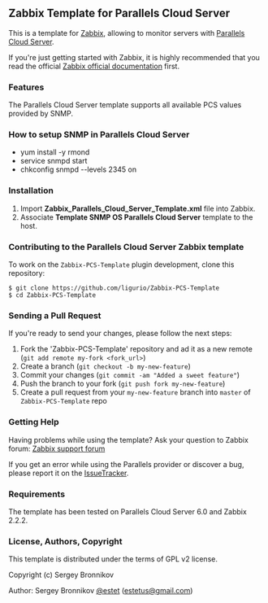 ## Zabbix Template for Parallels Cloud Server

This is a template for [Zabbix](http://www.zabbix.com/),
allowing to monitor servers with [Parallels Cloud Server](http://www.parallels.com/products/pcs/).

If you're just getting started with Zabbix, it is highly recommended that you
read the official [Zabbix official documentation](https://www.zabbix.com/documentation/2.2/manual) first.

### Features
The Parallels Cloud Server template supports all available PCS values provided by SNMP.

### How to setup SNMP in Parallels Cloud Server

* yum install -y rmond
* service snmpd start
* chkconfig snmpd --levels 2345 on

### Installation

1. Import **Zabbix_Parallels_Cloud_Server_Template.xml** file into Zabbix.
2. Associate **Template SNMP OS Parallels Cloud Server** template to the host.

### Contributing to the Parallels Cloud Server Zabbix template

To work on the `Zabbix-PCS-Template` plugin development, clone this repository:

```
$ git clone https://github.com/ligurio/Zabbix-PCS-Template
$ cd Zabbix-PCS-Template
```

### Sending a Pull Request
If you're ready to send your changes, please follow the next steps:

1. Fork the 'Zabbix-PCS-Template' repository and ad it as a new remote (`git add
remote my-fork <fork_url>`)
2. Create a branch (`git checkout -b my-new-feature`)
3. Commit your changes (`git commit -am "Added a sweet feature"`)
4. Push the branch to your fork (`git push fork my-new-feature`)
5. Create a pull request from your `my-new-feature` branch into `master` of
`Zabbix-PCS-Template` repo

### Getting Help
Having problems while using the template? Ask your question to Zabbix forum:
[Zabbix support forum](https://www.zabbix.com/forum/)

If you get an error while using the Parallels provider or discover a bug,
please report it on the [IssueTracker](https://github.com/ligurio/Zabbix-PCS-Template).

### Requirements

The template has been tested on Parallels Cloud Server 6.0 and Zabbix 2.2.2.


### License, Authors, Copyright

This template is distributed under the terms of GPL v2 license.

Copyright (c) Sergey Bronnikov

Author: Sergey Bronnikov [@estet](https://twitter.com/estet) (estetus@gmail.com)

